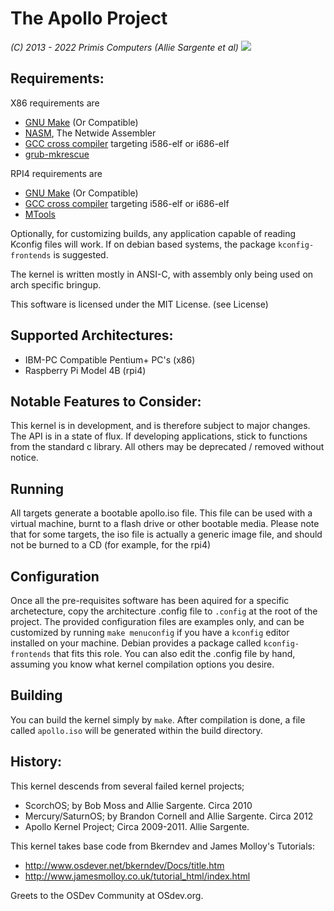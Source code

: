 The Apollo Project
=================
_(C) 2013 - 2022 Primis Computers (Allie Sargente et al)_
![](https://img.shields.io/apm/l/vim-mode.svg)

Requirements:
--------------------------------------------------

X86 requirements are
* [GNU Make](https://www.gnu.org/software/make/) (Or Compatible)
* [NASM](https://www.nasm.us/), The Netwide Assembler
* [GCC cross compiler](https://wiki.osdev.org/GCC_Cross-Compiler) targeting 
    i586-elf or i686-elf
* [grub-mkrescue](https://manpages.ubuntu.com/manpages/bionic/man1/grub-mkrescue.1.html)

RPI4 requirements are
* [GNU Make](https://www.gnu.org/software/make/) (Or Compatible)
* [GCC cross compiler](https://wiki.osdev.org/GCC_Cross-Compiler) targeting 
    i586-elf or i686-elf
* [MTools](https://www.gnu.org/software/mtools/)

Optionally, for customizing builds, any application capable of reading Kconfig
files will work. If on debian based systems, the package `kconfig-frontends`
is suggested.

The kernel is written mostly in ANSI-C, with assembly only being used on arch
specific bringup.

This software is licensed under the MIT License.
(see License)

Supported Architectures:
--------------------------------------------------
- IBM-PC Compatible Pentium+ PC's (x86)
- Raspberry Pi Model 4B (rpi4)

Notable Features to Consider:
--------------------------------------------------
This kernel is in development, and is therefore subject to major changes.
The API is in a state of flux. If developing applications, stick to
functions from the standard c library. All others may be deprecated /
removed without notice.

Running
--------------------------------------------------
All targets generate a bootable apollo.iso file.
This file can be used with a virtual machine, burnt to a flash drive or other
bootable media. Please note that for some targets, the iso file is actually a 
generic image file, and should not be burned to a CD (for example, for the rpi4)

Configuration
--------------------------------------------------
Once all the pre-requisites software has been aquired for a specific 
archetecture, copy the architecture .config file to `.config` at the root of the
project. The provided configuration files are examples only, and can be
customized by running `make menuconfig` if you have a `kconfig` editor installed
on your machine. Debian provides a package called `kconfig-frontends` that fits
this role. You can also edit the .config file by hand, assuming you know what
kernel compilation options you desire.

Building
--------------------------------------------------
You can build the kernel simply by `make`. 
After compilation is done, a file called `apollo.iso` will be generated within
the build directory.

History:
--------------------------------------------------
This kernel descends from several failed kernel projects;
* ScorchOS; by Bob Moss and Allie Sargente. Circa 2010
* Mercury/SaturnOS; by Brandon Cornell and Allie Sargente. Circa 2012
* Apollo Kernel Project; Circa 2009-2011. Allie Sargente.

This kernel takes base code from Bkerndev and James Molloy's Tutorials:
* http://www.osdever.net/bkerndev/Docs/title.htm
* http://www.jamesmolloy.co.uk/tutorial_html/index.html

Greets to the OSDev Community at OSdev.org.

